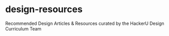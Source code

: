 # design-resources

Recommended Design Articles & Resources curated by the HackerU Design Curriculum Team

